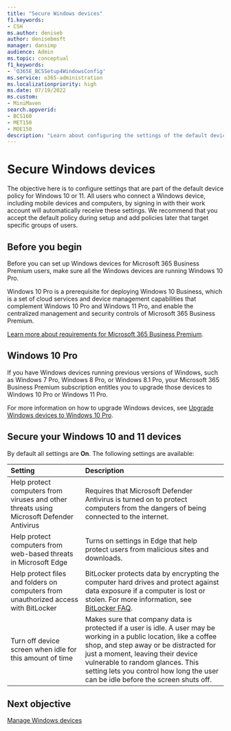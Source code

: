 ```yaml
---
title: "Secure Windows devices"
f1.keywords:
- CSH
ms.author: deniseb
author: denisebmsft
manager: dansimp
audience: Admin
ms.topic: conceptual
f1_keywords:
- 'O365E_BCSSetup4WindowsConfig'
ms.service: o365-administration
ms.localizationpriority: high
ms.date: 07/19/2022
ms.custom:
- MiniMaven
search.appverid:
- BCS160
- MET150
- MOE150
description: "Learn about configuring the settings of the default device policy that any Windows device will receive upon signing in to their work or school account."
---
```


# Secure Windows devices

The objective here is to configure settings that are part of the default device policy for Windows 10 or 11. All users who connect a Windows device, including mobile devices and computers, by signing in with their work account will automatically receive these settings. We recommend that you accept the default policy during setup and add policies later that target specific groups of users.

## Before you begin

Before you can set up Windows devices for Microsoft 365 Business Premium users, make sure all the Windows devices are running Windows 10 Pro.

Windows 10 Pro is a prerequisite for deploying Windows 10 Business, which is a set of cloud services and device management capabilities that complement Windows 10 Pro and Windows 11 Pro, and enable the centralized management and security controls of Microsoft 365 Business Premium.

[Learn more about requirements for Microsoft 365 Business Premium](https://www.microsoft.com/microsoft-365/business/microsoft-365-business-premium?activetab=pivot:techspecstab).

## Windows 10 Pro

If you have Windows devices running previous versions of Windows, such as Windows 7 Pro, Windows 8 Pro, or Windows 8.1 Pro, your Microsoft 365 Business Premium subscription entitles you to upgrade those devices to Windows 10 Pro or Windows 11 Pro.
  
For more information on how to upgrade Windows devices, see [Upgrade Windows devices to Windows 10 Pro](m365bp-upgrade-windows-10-pro.md).

## Secure your Windows 10 and 11 devices

By default all settings are **On**. The following settings are available:

|Setting |Description |
|:-----|:-----|
|Help protect computers from viruses and other threats using Microsoft Defender Antivirus  |Requires that Microsoft Defender Antivirus is turned on to protect computers from the dangers of being connected to the internet.   |
|Help protect computers from web-based threats in Microsoft Edge   |Turns on settings in Edge that help protect users from malicious sites and downloads.  <br/> |
|Help protect files and folders on computers from unauthorized access with BitLocker  |BitLocker protects data by encrypting the computer hard drives and protect against data exposure if a computer is lost or stolen. For more information, see [BitLocker FAQ](/windows/security/information-protection/bitlocker/bitlocker-frequently-asked-questions).  |
|Turn off device screen when idle for this amount of time  |Makes sure that company data is protected if a user is idle. A user may be working in a public location, like a coffee shop, and step away or be distracted for just a moment, leaving their device vulnerable to random glances. This setting lets you control how long the user can be idle before the screen shuts off.  |

## Next objective

[Manage Windows devices](m365bp-manage-windows-devices.md)
